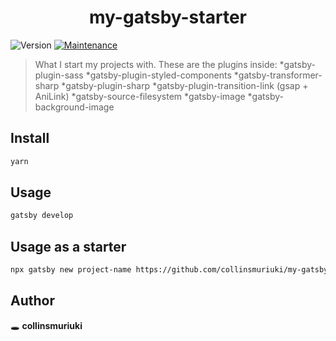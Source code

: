 <h1 align="center">my-gatsby-starter</h1>
<p>
  <img alt="Version" src="https://img.shields.io/badge/version-0.1.0-blue.svg?cacheSeconds=2592000" />
  <a href="https://github.com/gatsbyjs/gatsby-starter-hello-world/graphs/commit-activity" target="_blank">
    <img alt="Maintenance" src="https://img.shields.io/badge/Maintained%3F-yes-green.svg" />
  </a>
</p>

> What I start my projects with. These are the plugins inside:
> *gatsby-plugin-sass
> *gatsby-plugin-styled-components
> *gatsby-transformer-sharp
> *gatsby-plugin-sharp
> *gatsby-plugin-transition-link (gsap + AniLink)
> *gatsby-source-filesystem
> *gatsby-image
> *gatsby-background-image


## Install

```sh
yarn
```

## Usage

```sh
gatsby develop
```

## Usage as a starter

```sh
npx gatsby new project-name https://github.com/collinsmuriuki/my-gatsby-starter
```

## Author

🕳 **collinsmuriuki**